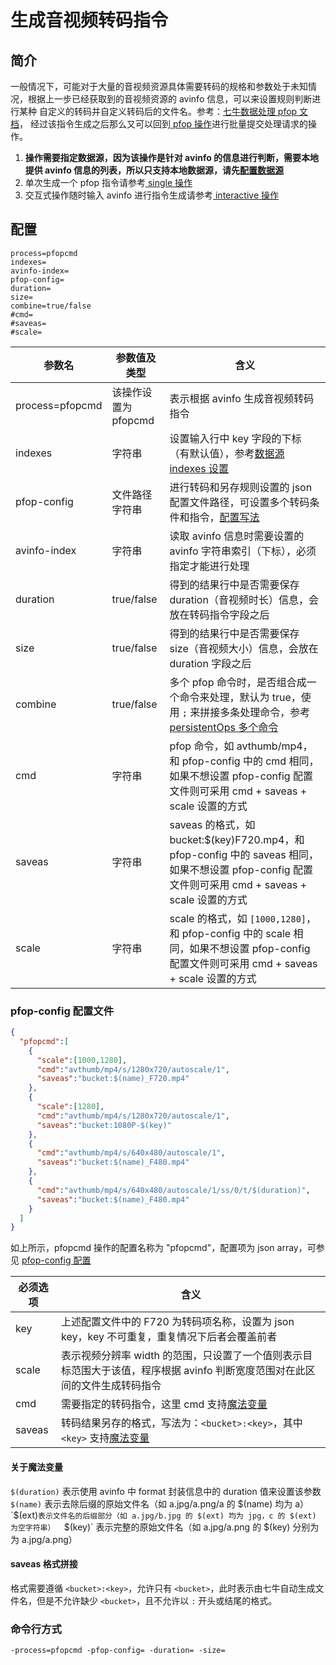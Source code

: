 # 生成音视频转码指令

## 简介
一般情况下，可能对于大量的音视频资源具体需要转码的规格和参数处于未知情况，根据上一步已经获取到的音视频资源的 avinfo 信息，可以来设置规则判断进行某种
自定义的转码并自定义转码后的文件名。参考：[七牛数据处理 pfop 文档](https://developer.qiniu.com/dora/manual/3686/pfop-directions-for-use)，
经过该指令生成之后那么又可以回到[ pfop 操作](pfop.md)进行批量提交处理请求的操作。  
1. **操作需要指定数据源，因为该操作是针对 avinfo 的信息进行判断，需要本地提供 avinfo 信息的列表，所以只支持本地数据源，请先[配置数据源](datasource.md)**  
2. 单次生成一个 pfop 指令请参考[ single 操作](single.md)  
3. 交互式操作随时输入 avinfo 进行指令生成请参考[ interactive 操作](interactive.md)  

## 配置
```
process=pfopcmd
indexes=
avinfo-index=
pfop-config=
duration=
size=
combine=true/false
#cmd=
#saveas=
#scale=
```  
|参数名|参数值及类型 | 含义|  
|-----|-------|-----|  
|process=pfopcmd| 该操作设置为pfopcmd| 表示根据 avinfo 生成音视频转码指令|  
|indexes|字符串| 设置输入行中 key 字段的下标（有默认值），参考[数据源 indexes 设置](datasource.md#1-公共参数)|  
|pfop-config| 文件路径字符串| 进行转码和另存规则设置的 json 配置文件路径，可设置多个转码条件和指令，[配置写法](#pfop-config-配置文件)|  
|avinfo-index| 字符串| 读取 avinfo 信息时需要设置的 avinfo 字符串索引（下标），必须指定才能进行处理|  
|duration| true/false| 得到的结果行中是否需要保存 duration（音视频时长）信息，会放在转码指令字段之后 |  
|size| true/false| 得到的结果行中是否需要保存 size（音视频大小）信息，会放在 duration 字段之后|  
|combine| true/false| 多个 pfop 命令时，是否组合成一个命令来处理，默认为 true，使用 `;` 来拼接多条处理命令，参考[persistentOps 多个命令](https://developer.qiniu.com/dora/api/3686/pfop-directions-for-use#1)|  
|cmd| 字符串| pfop 命令，如 avthumb/mp4，和 pfop-config 中的 cmd 相同，如果不想设置 pfop-config 配置文件则可采用 cmd + saveas + scale 设置的方式|  
|saveas| 字符串| saveas 的格式，如 bucket:$(key)F720.mp4，和 pfop-config 中的 saveas 相同，如果不想设置 pfop-config 配置文件则可采用 cmd + saveas + scale 设置的方式|  
|scale| 字符串| scale 的格式，如 `[1000,1280]`，和 pfop-config 中的 scale 相同，如果不想设置 pfop-config 配置文件则可采用 cmd + saveas + scale 设置的方式|  

### pfop-config 配置文件
```json
{
  "pfopcmd":[
    {
      "scale":[1000,1280],
      "cmd":"avthumb/mp4/s/1280x720/autoscale/1",
      "saveas":"bucket:$(name)_F720.mp4"
    },
    {
      "scale":[1280],
      "cmd":"avthumb/mp4/s/1280x720/autoscale/1",
      "saveas":"bucket:1080P-$(key)"
    },
    {
      "cmd":"avthumb/mp4/s/640x480/autoscale/1",
      "saveas":"bucket:$(name)_F480.mp4"
    },
    {
      "cmd":"avthumb/mp4/s/640x480/autoscale/1/ss/0/t/$(duration)",
      "saveas":"bucket:$(name)_F480.mp4"
    }
  ]
}
```  
如上所示，pfopcmd 操作的配置名称为 "pfopcmd"，配置项为 json array，可参见 [pfop-config 配置](../resources/process.json)  

|必须选项|含义|  
|-----|-----|  
|key|上述配置文件中的 F720 为转码项名称，设置为 json key，key 不可重复，重复情况下后者会覆盖前者|  
|scale| 表示视频分辨率 width 的范围，只设置了一个值则表示目标范围大于该值，程序根据 avinfo 判断宽度范围对在此区间的文件生成转码指令|  
|cmd| 需要指定的转码指令，这里 cmd 支持[魔法变量](#魔法变量) |  
|saveas| 转码结果另存的格式，写法为：`<bucket>:<key>`，其中 `<key>` 支持[魔法变量](#魔法变量)|  

#### 关于魔法变量  
`$(duration)` 表示使用 avinfo 中 format 封装信息中的 duration 值来设置该参数  
`$(name)` 表示去除后缀的原始文件名（如 a.jpg/a.png/a 的 $(name) 均为 a）  
`$(ext)` 表示文件名的后缀部分（如 a.jpg/b.jpg 的 $(ext) 均为 jpg，c 的 $(ext) 为空字符串）  
`$(key)` 表示完整的原始文件名（如 a.jpg/a.png 的 $(key) 分别为为 a.jpg/a.png）  
#### saveas 格式拼接  
格式需要遵循 `<bucket>:<key>`，允许只有 `<bucket>`，此时表示由七牛自动生成文件名，但是不允许缺少 `<bucket>`，且不允许以 `:` 开头或结尾的格式。  

### 命令行方式
```
-process=pfopcmd -pfop-config= -duration= -size=
```
